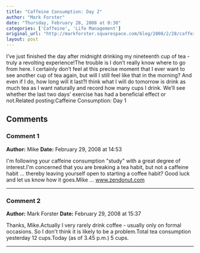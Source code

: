 ```yaml
---
title: "Caffeine Consumption: Day 2"
author: "Mark Forster"
date: "Thursday, February 28, 2008 at 0:30"
categories: ['Caffeine', 'Life Management']
original_url: "http://markforster.squarespace.com/blog/2008/2/28/caffeine-consumption-day-2.html"
layout: post
---
```


I’ve just finished the day after midnight drinking my nineteenth cup of tea - truly a revolting experience!The trouble is I don’t really know where to go from here. I certainly don’t feel at this precise moment that I ever want to see another cup of tea again, but will I still feel like that in the morning? And even if I do, how long will it last?I think what I will do tomorrow is drink as much tea as I want naturally and record how many cups I drink. We’ll see whether the last two days’ exercise has had a beneficial effect or not.Related posting:Caffeine Consumption: Day 1

## Comments

### Comment 1
**Author:** Mike
**Date:** February 29, 2008 at 14:53

I'm following your caffeine consumption "study" with a great degree of interest.I'm concerned that you are breaking a tea habit, but not a caffeine habit ... thereby leaving yourself open to starting a coffee habit? Good luck and let us know how it goes.Mike ... www.zendonut.com

---

### Comment 2
**Author:** Mark Forster
**Date:** February 29, 2008 at 15:37

Thanks, Mike.Actually I very rarely drink coffee - usually only on formal occasions. So I don't think it is likely to be a problem.Total tea consumption yesterday 12 cups.Today (as of 3.45 p.m.) 5 cups.

---
